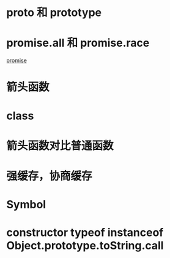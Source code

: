 # proto 和 prototype

# promise.all 和 promise.race

[promise](https://segmentfault.com/a/1190000020034361)

# 箭头函数

# class

# 箭头函数对比普通函数

# 强缓存，协商缓存

# Symbol

# constructor typeof instanceof Object.prototype.toString.call
